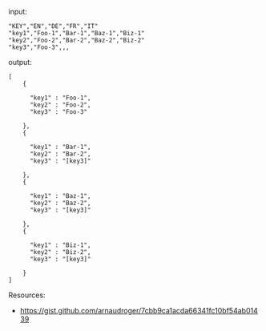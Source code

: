 input:

```
"KEY","EN","DE","FR","IT"
"key1","Foo-1","Bar-1","Baz-1","Biz-1"
"key2","Foo-2","Bar-2","Baz-2","Biz-2"
"key3","Foo-3",,,
```

output:

```
[
    {
    
      "key1" : "Foo-1",
      "key2" : "Foo-2",
      "key3" : "Foo-3"
    
    },
    {
    
      "key1" : "Bar-1",
      "key2" : "Bar-2",
      "key3" : "[key3]"
    
    },
    {
    
      "key1" : "Baz-1",
      "key2" : "Baz-2",
      "key3" : "[key3]"
    
    },
    {
    
      "key1" : "Biz-1",
      "key2" : "Biz-2",
      "key3" : "[key3]"
    
    }
]
```

Resources:
- https://gist.github.com/arnaudroger/7cbb9ca1acda66341fc10bf54ab01439